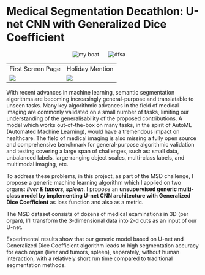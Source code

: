 # Medical Segmentation Decathlon: U-net CNN with Generalized Dice Coefficient





<p align="center">
  <img src="https://user-images.githubusercontent.com/88136596/136197398-a584b511-a82e-4b7a-a80c-bfac32c19428.gif" alt="my boat" />
  <img src="https://user-images.githubusercontent.com/88136596/136198937-c88385bb-a741-4115-89dc-d07ae7051649.gif" hspace="20" alt="dfsa" />
</p>

<p align="center">
  <table>
    <tr>
      <td>First Screen Page</td>
      <td>Holiday Mention</td>
    </tr>
    <tr>
      <td><img src="https://user-images.githubusercontent.com/88136596/136198937-c88385bb-a741-4115-89dc-d07ae7051649.gif"></td>
      <td><img src="https://user-images.githubusercontent.com/88136596/136198937-c88385bb-a741-4115-89dc-d07ae7051649.gif"></td>
    </tr>
  </table>
</p>


With recent advances in machine learning, semantic segmentation algorithms are becoming increasingly general-purpose and translatable to unseen tasks. Many key algorithmic advances in the field of medical imaging are commonly validated on a small number of tasks, limiting our understanding of the generalisability of the proposed contributions. A model which works out-of-the-box on many tasks, in the spirit of AutoML (Automated Machine Learning), would have a tremendous impact on healthcare. The field of medical imaging is also missing a fully open source and comprehensive benchmark for general-purpose algorithmic validation and testing covering a large span of challenges, such as: small data, unbalanced labels, large-ranging object scales, multi-class labels, and multimodal imaging, etc.

To address these problems, in this project, as part of the MSD challenge, I propose a generic machine learning algorithm which I applied on two organs: ***liver & tumors, spleen***. I propose an **unsupervised generic multi-class model by implementing U-net CNN architecture with Generalized Dice Coefficient** as loss function and also as a metric. 

The MSD dataset consists of dozens of medical examinations in 3D (per organ), I’ll transform the 3-dimensional data into 2-d cuts as an input of our U-net. 

Experimental results show that our generic model based on U-net and Generalized Dice Coefficient algorithm leads to high segmentation accuracy for each organ (liver and tumors, spleen), separately, without human interaction, with a relatively short run time compared to traditional segmentation methods.
